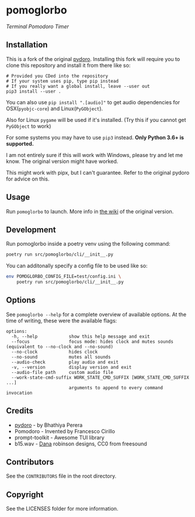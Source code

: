 <!--
SPDX-FileCopyrightText: 2023 Justus Perlwitz
SPDX-FileCopyrightText: 2024 Justus Perlwitz
SPDX-FileCopyrightText: 2021-2023 Bhatihya Perera

SPDX-License-Identifier: MIT
-->

# pomoglorbo

*Terminal Pomodoro Timer*

## Installation

This is a fork of the original
[pydoro](https://github.com/JaDogg/pydoro). Installing this fork will
require you to clone this repository and install it from there like so:

```
# Provided you CDed into the repository
# If your system uses pip, type pip instead
# If you really want a global install, leave --user out
pip3 install --user .
```

You can also use `pip install ".[audio]"` to get audio dependencies for
OSX(`pyobjc-core`) and Linux(`PyGObject`).

Also for Linux `pygame` will be used if it's installed. (Try this if
you cannot get `PyGObject` to work)

For some systems you may have to use `pip3` instead. **Only Python 3.6+
is supported.**

I am not entirely sure if this will work with Windows, please try and
let me know. The original version might have worked.

This might work with pipx, but I can't guarantee. Refer to the original
pydoro for advice on this.

## Usage

Run `pomoglorbo` to launch. More info in
[the wiki](https://github.com/JaDogg/pydoro/wiki) of the original version.

## Development

Run pomoglorbo inside a poetry venv using the following command:

```bash
poetry run src/pomoglorbo/cli/__init__.py
```

You can additonally specify a config file to be used like so:

```bash
env POMOGLORBO_CONFIG_FILE=test/config.ini \
    poetry run src/pomoglorbo/cli/__init__.py
```

## Options

See `pomoglorbo --help` for a complete overview of available options. At the
time of writing, these were the available flags:

```
options:
  -h, --help            show this help message and exit
  --focus               focus mode: hides clock and mutes sounds (equivalent to --no-clock and --no-sound)
  --no-clock            hides clock
  --no-sound            mutes all sounds
  --audio-check         play audio and exit
  -v, --version         display version and exit
  --audio-file path     custom audio file
  --work-state-cmd-suffix WORK_STATE_CMD_SUFFIX [WORK_STATE_CMD_SUFFIX ...]
                        arguments to append to every command invocation
```

## Credits

- [pydoro](https://github.com/JaDogg/pydoro) - by Bhathiya Perera
- Pomodoro - Invented by Francesco Cirillo
- prompt-toolkit - Awesome TUI library
- b15.wav - [Dana](https://freesound.org/s/377639/) robinson designs,
  CC0 from freesound

## Contributors

See the `CONTRIBUTORS` file in the root directory.

## Copyright

See the LICENSES folder for more information.
